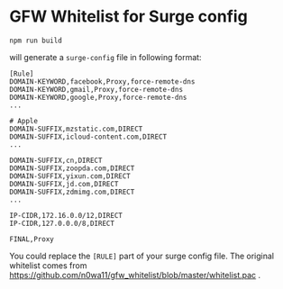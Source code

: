 # GFW Whitelist for Surge config

```
npm run build
```

will generate a `surge-config` file in following format:

```
[Rule]
DOMAIN-KEYWORD,facebook,Proxy,force-remote-dns
DOMAIN-KEYWORD,gmail,Proxy,force-remote-dns
DOMAIN-KEYWORD,google,Proxy,force-remote-dns
...

# Apple
DOMAIN-SUFFIX,mzstatic.com,DIRECT
DOMAIN-SUFFIX,icloud-content.com,DIRECT
...

DOMAIN-SUFFIX,cn,DIRECT
DOMAIN-SUFFIX,zoopda.com,DIRECT
DOMAIN-SUFFIX,yixun.com,DIRECT
DOMAIN-SUFFIX,jd.com,DIRECT
DOMAIN-SUFFIX,zdmimg.com,DIRECT
...

IP-CIDR,172.16.0.0/12,DIRECT
IP-CIDR,127.0.0.0/8,DIRECT

FINAL,Proxy
```

You could replace the `[RULE]` part of your surge config file. The original whitelist comes from https://github.com/n0wa11/gfw_whitelist/blob/master/whitelist.pac .